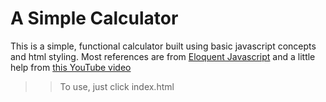 # A Simple Calculator

This is a simple, functional calculator built using basic javascript concepts and html styling.
Most references are from [Eloquent Javascript](eloquentjavascript.net) and a little help from 
[this YouTube video](https://www.youtube.com/watch?v=6v4vBXL-qkY "Coding A Calculator In Pure HTML CSS and JavaScript - Tutorial/SpeedCoding")

>> To use, just click index.html 

